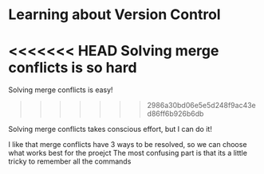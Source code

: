 # Learning about Version Control
<<<<<<< HEAD
Solving merge conflicts is so hard
=======

Solving merge conflicts is easy!
>>>>>>> 2986a30bd06e5e5d248f9ac43ed86ff6b926b6db

Solving merge conflicts takes conscious effort, but I can do it!

I like that merge conflicts have 3 ways to be resolved, so we can choose what works best for the proejct
The most confusing part is that its a little tricky to remember all the commands